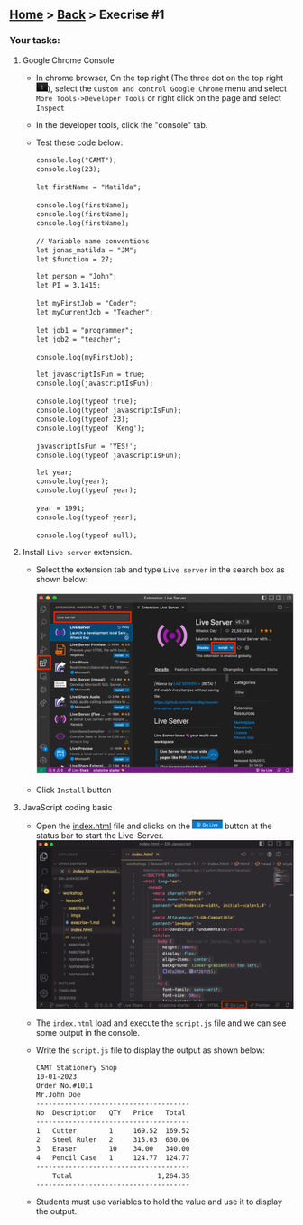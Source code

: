 ## [Home](../../../README.md) > [Back](../lesson.md) > Execrise #1

### Your tasks:

1. Google Chrome Console

   - In chrome browser, On the top right (The three dot on the top right <img height="16" src="imgs/img-4.png"/>), select the `Custom and control Google Chrome` menu and select `More Tools->Developer Tools` or right click on the page and select `Inspect`
   - In the developer tools, click the "console" tab.
   - Test these code below:

     ```
     console.log("CAMT");
     console.log(23);

     let firstName = "Matilda";

     console.log(firstName);
     console.log(firstName);
     console.log(firstName);

     // Variable name conventions
     let jonas_matilda = "JM";
     let $function = 27;
     ```

     ```
     let person = "John";
     let PI = 3.1415;

     let myFirstJob = "Coder";
     let myCurrentJob = "Teacher";

     let job1 = "programmer";
     let job2 = "teacher";

     console.log(myFirstJob);
     ```

     ```
     let javascriptIsFun = true;
     console.log(javascriptIsFun);

     console.log(typeof true);
     console.log(typeof javascriptIsFun);
     console.log(typeof 23);
     console.log(typeof ‘Keng');

     javascriptIsFun = 'YES!';
     console.log(typeof javascriptIsFun);
     ```

     ```
     let year;
     console.log(year);
     console.log(typeof year);

     year = 1991;
     console.log(typeof year);

     console.log(typeof null);
     ```

2. Install `Live server` extension.
   - Select the extension tab and type `Live server` in the search box as shown below:
     <br/><br/><img width="600" src="imgs/img-1.png"><br/><br/>
   - Click `Install` button
3. JavaScript coding basic

   - Open the [index.html](index.html) file and clicks on the <img height="16" src="../../common/imgs/go-live.png"> button at the status bar to start the Live-Server.
     <img width="512" src="imgs/img-2.png"/>
   - The `index.html` load and execute the `script.js` file and we can see some output in the console.
   - Write the `script.js` file to display the output as shown below:

     ```
     CAMT Stationery Shop
     10-01-2023
     Order No.#1011
     Mr.John Doe
     --------------------------------------
     No  Description   QTY   Price   Total
     --------------------------------------
     1   Cutter        1     169.52  169.52
     2   Steel Ruler   2     315.03  630.06
     3   Eraser        10    34.00   340.00
     4   Pencil Case   1     124.77  124.77
     --------------------------------------
         Total                     1,264.35
     --------------------------------------
     ```

   - Students must use variables to hold the value and use it to display the output.
